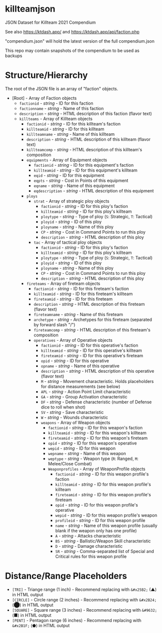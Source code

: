 # killteamjson
JSON Dataset for Killteam 2021 Compendium

See also https://ktdash.app/ and https://ktdash.app/api/faction.php

"compendium.json" will hold the latest version of the full compendium.json

This repo may contain snapshots of the compendium to be used as backups

# Structure/Hierarchy

The root of the JSON file is an array of "faction" objects.


- [Root] - Array of Faction objects
  - `factionid` - *string* - ID for this faction
  - `factionname` - *string* - Name of this faction
  - `description` - *string* - HTML description of this faction (flavor text)
  - `killteams` - Array of Killteam objects
    - `factionid` - *string* - ID for this killteam's faction
    - `killteamid` - *string* - ID for this killteam
    - `killteamname` - *string* - Name of this killteam
    - `description` - *string* - HTML description of this killteam (flavor text)
    - `killteamcomp` - *string* - HTML description of this killteam's composition
    - `equipments` - Array of Equipment objects
      - `factionid` - *string* - ID for this equipment's faction
      - `killteamid` - *string* - ID for this equipment's killteam
      - `eqid` - *string* - ID for this equipment
      - `eqpts` - *string* - Cost in Points of this equipment
      - `eqname` - *string* - Name of this equipment
      - `eqdescription` - *string* - HTML description of this equipment
    - `ploys`
      - `strat` - Array of strategic ploy objects
        - `factionid` - *string* - ID for this ploy's faction
        - `killteamid` - *string* - ID for this ploy's killteam
        - `ploytype` - *string* - Type of ploy (`S`: Strategic, `T`: Tactical)
        - `ployid` - *string* - ID of this ploy
        - `ployname` - *string* - Name of this ploy
        - `CP` - *string* - Cost in Command Points to run this ploy
        - `description` - *string* - HTML description of this ploy
      - `tac` - Array of tactical ploy objects
        - `factionid` - *string* - ID for this ploy's faction
        - `killteamid` - *string* - ID for this ploy's killteam
        - `ploytype` - *string* - Type of ploy (`S`: Strategic, `T`: Tactical)
        - `ployid` - *string* - ID of this ploy
        - `ployname` - *string* - Name of this ploy
        - `CP` - *string* - Cost in Command Points to run this ploy
        - `description` - *string* - HTML description of this ploy
    - `fireteams` - Array of fireteam objects
      - `factionid` - *string* - ID for this fireteam's faction
      - `killteamid` - *string* - ID for this fireteam's killteam
      - `fireteamid` - *string* - ID for this fireteam
      - `description` - *string* - HTML description of this fireteam (flavor text)
      - `fireteamname` - *string* - Name of this fireteam
      - `archetype` - *string* - Archetypes for this fireteam (separated by forward slash "/")
      - `fireteamcomp` - *string* - HTML description of this fireteam's composition
      - `operatives` - Array of Operative objects
        - `factionid` - *string* - ID for this operative's faction
        - `killteamid` - *string* - ID for this operative's killteam
        - `fireteamid` - *string* - ID for this operative's fireteam
        - `opid` - *string* - ID for this operative
        - `opname` - *string* - Name of this operative
        - `description` - *string* - HTML description of this operative (flavor text)
        - `M` - *string* - Movement characteristic. Holds placeholders for distance measurements (see below)
        - `APL` - *string* - Action Point Limit characteristic
        - `GA` - *string* - Group Activation characteristic
        - `DF` - *string* - Defense characteristic (number of Defense dice to roll when shot)
        - `SV` - *string* - Save characteristic
        - `W` - *string* - Wounds characteristic
        - `weapons` - Array of Weapon objects
          - `factionid` - *string* - ID for this weapon's faction
          - `killteamid` - *string* - ID for this weapon's killteam
          - `fireteamid` - *string* - ID for this weapon's fireteam
          - `opid` - *string* - ID for this weapon's operative
          - `wepid` - *string* - ID for this weapon
          - `wepname` - *string* - Name of this weapon
          - `weptype` - *string* - Weapon type (`R`: Ranged, `M`: Melee/Close Combat)
          - `Weaponprofiles` - Array of WeaponProfile objects
            - `factionid` - *string* - ID for this weapon profile's faction
            - `killteamid` - *string* - ID for this weapon profile's killteam
            - `fireteamid` - *string* - ID for this weapon profile's fireteam
            - `opid` - *string* - ID for this weapon profile's operative
            - `wepid` - *string* - ID for this weapon profile's weapon
            - `profileid` - *string* - ID for this weapon profile
            - `name` - *string* - Name of this weapon profile (usually blank if the weapon only has one profile)
            - `A` - *string* - Attacks characteristic
            - `BS` - *string* - Ballistic/Weapon Skill characteristic
            - `D` - *string* - Damage characteristic
            - `SR` - *string* - Comma-separated list of Special and Critical rules for this weapon profile

# Distance/Range Placeholders

- `[TRI]` - Triange range (1 inch) - Recommend replacing with `&#x25B2;` (&#x25B2;) in HTML output
- `[CIRCLE]` - Circle range (2 inches) - Recommend replacing with `&#x2B24;` (&#x2B24;) in HTML output
- `[SQUARE]` - Square range (3 inches) - Recommend replacing with `&#9632;` (&#9632;) in HTML output
- `[PENT]` - Pentagon range (6 inches) - Recommend replacing with `&#x2B1F;` (&#x2B1F;) in HTML output


